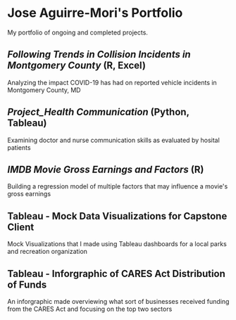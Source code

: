 # Jose Aguirre-Mori's Portfolio
My portfolio of ongoing and completed projects. 

## *Following Trends in Collision Incidents in Montgomery County*  (R, Excel)

Analyzing the impact COVID-19 has had on reported vehicle incidents in Montgomery County, MD
  

## *Project_Health Communication* (Python, Tableau)

Examining doctor and nurse communication skills as evaluated by hosital patients

## *IMDB Movie Gross Earnings and Factors* (R)

Building a regression model of multiple factors that may influence a movie's gross earnings

## Tableau - Mock Data Visualizations for Capstone Client

Mock Visualizations that I made using Tableau dashboards for a local parks and recreation organization

## Tableau - Inforgraphic of CARES Act Distribution of Funds

An inforgraphic made overviewing what sort of businesses received funding from the CARES Act and focusing on the top two sectors


